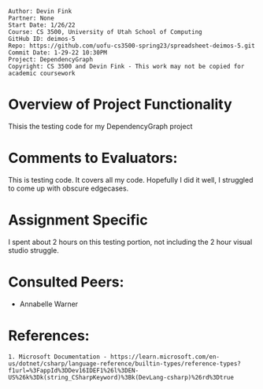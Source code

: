 ﻿~~~
Author:	Devin Fink
Partner: None
Start Date: 1/26/22
Course: CS 3500, University of Utah School of Computing
GitHub ID: deimos-5
Repo: https://github.com/uofu-cs3500-spring23/spreadsheet-deimos-5.git
Commit Date: 1-29-22 10:30PM
Project: DependencyGraph
Copyright: CS 3500 and Devin Fink - This work may not be copied for academic coursework
~~~
# Overview of Project Functionality
Thisis the testing code for my DependencyGraph project

# Comments to Evaluators:
This is testing code. It covers all my code. Hopefully I did it well, 
I struggled to come up with obscure edgecases.

# Assignment Specific
I spent about 2 hours on this testing portion, not including the 2 hour visual studio struggle.

# Consulted Peers:
- Annabelle Warner

# References: 

	1. Microsoft Documentation - https://learn.microsoft.com/en-us/dotnet/csharp/language-reference/builtin-types/reference-types?f1url=%3FappId%3DDev16IDEF1%26l%3DEN-US%26k%3Dk(string_CSharpKeyword)%3Bk(DevLang-csharp)%26rd%3Dtrue